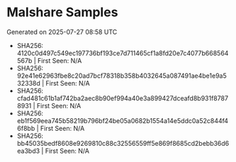 # Malshare Samples
Generated on 2025-07-27 08:58 UTC

- SHA256: 4120c0d497c549ec197736bf193ce7d711465cf1a8fd20e7c4077b668564567b | First Seen: N/A
- SHA256: 92e41e62963fbe8c20ad7bcf78318b358b4032645a087491ae4be1e9a532338d | First Seen: N/A
- SHA256: cfad481c61b1af742ba2aec8b90ef994a40e3a899427dceafd8b931f87878931 | First Seen: N/A
- SHA256: eb1f569eea745b58219b796bf24be05a0682b1554a14e5ddc0a52c844f46f8bb | First Seen: N/A
- SHA256: bb45035bedf8608e9269810c88c32556559ff5e869f8685cd2bebb36d6ea3bd3 | First Seen: N/A
